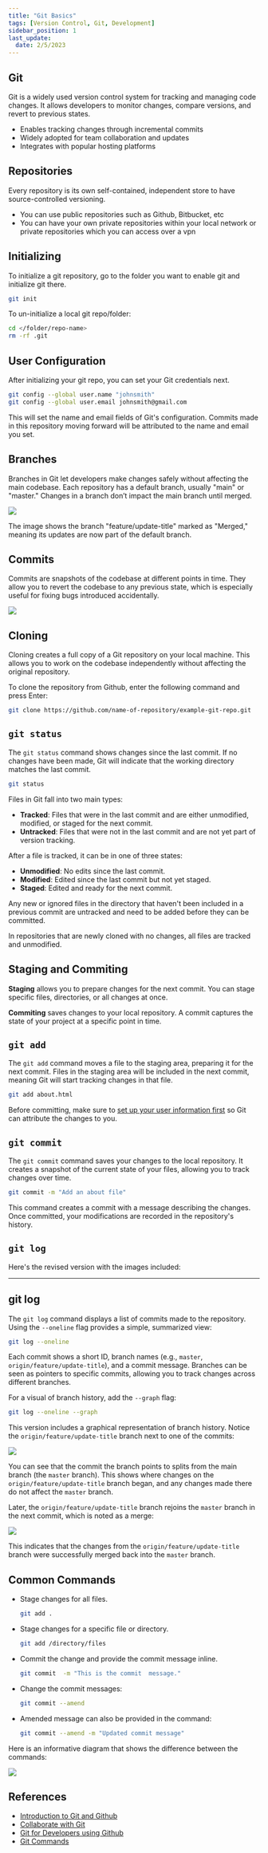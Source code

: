 ```yaml
---
title: "Git Basics"
tags: [Version Control, Git, Development]
sidebar_position: 1
last_update:
  date: 2/5/2023
---
```


## Git

Git is a widely used version control system for tracking and managing code changes. It allows developers to monitor changes, compare versions, and revert to previous states.

- Enables tracking changes through incremental commits
- Widely adopted for team collaboration and updates
- Integrates with popular hosting platforms 

## Repositories

Every repository is its own self-contained, independent store to have source-controlled versioning.

- You can use public repositories such as Github, Bitbucket, etc
- You can have your own private repositories within your local network or private repositories which you can access over a vpn


## Initializing

To initialize a git repository, go to the folder you want to enable git
and initialize git there.

```bash
git init
```

To un-initialize a local git repo/folder:
```bash
cd </folder/repo-name>
rm -rf .git
```

## User Configuration 

After initializing your git repo, you can set your Git credentials next.

```bash
git config --global user.name "johnsmith"
git config --global user.email johnsmith@gmail.com
```

This will set the name and email fields of Git's configuration. Commits made in this repository moving forward will be attributed to the name and email you set.

## Branches

Branches in Git let developers make changes safely without affecting the main codebase. Each repository has a default branch, usually "main" or "master." Changes in a branch don’t impact the main branch until merged.


<div class='img-center'>

![](/img/docs/001-gitbranches.png)  

</div>

The image shows the branch "feature/update-title" marked as "Merged," meaning its updates are now part of the default branch.

## Commits

Commits are snapshots of the codebase at different points in time. They allow you to revert the codebase to any previous state, which is especially useful for fixing bugs introduced accidentally.

<div class='img-center'>

<!-- ![](/img/docs/001-gitcommits.png)   -->


![](/img/docs/001-gitcommits-1026-2.png)

</div>


## Cloning

Cloning creates a full copy of a Git repository on your local machine. This allows you to work on the codebase independently without affecting the original repository.

To clone the repository from Github, enter the following command and press Enter:

```bash
git clone https://github.com/name-of-repository/example-git-repo.git 
```

## `git status`

The `git status` command shows changes since the last commit. If no changes have been made, Git will indicate that the working directory matches the last commit.

```bash
git status 
```

Files in Git fall into two main types:

- **Tracked**: Files that were in the last commit and are either unmodified, modified, or staged for the next commit.
- **Untracked**: Files that were not in the last commit and are not yet part of version tracking.

After a file is tracked, it can be in one of three states:

- **Unmodified**: No edits since the last commit.
- **Modified**: Edited since the last commit but not yet staged.
- **Staged**: Edited and ready for the next commit.

Any new or ignored files in the directory that haven't been included in a previous commit are untracked and need to be added before they can be committed.

In repositories that are newly cloned with no changes, all files are tracked and unmodified.



## Staging and Commiting  

**Staging** allows you to prepare changes for the next commit. You can stage specific files, directories, or all changes at once.

**Commiting** saves changes to your local repository. A commit captures the state of your project at a specific point in time.

## `git add`

The `git add` command moves a file to the staging area, preparing it for the next commit. Files in the staging area will be included in the next commit, meaning Git will start tracking changes in that file.

```bash
git add about.html
```

Before committing, make sure to [set up your user information first](#user-configuration) so Git can attribute the changes to you.


## `git commit`

The `git commit` command saves your changes to the local repository. It creates a snapshot of the current state of your files, allowing you to track changes over time.

```bash
git commit -m "Add an about file" 
```

This command creates a commit with a message describing the changes. Once committed, your modifications are recorded in the repository's history.


## `git log`

Here's the revised version with the images included:

---

## git log

The `git log` command displays a list of commits made to the repository. Using the `--oneline` flag provides a simple, summarized view:

```bash
git log --oneline
```

Each commit shows a short ID, branch names (e.g., `master`, `origin/feature/update-title`), and a commit message. Branches can be seen as pointers to specific commits, allowing you to track changes across different branches.

For a visual of branch history, add the `--graph` flag:

```bash
git log --oneline --graph
```

This version includes a graphical representation of branch history. Notice the `origin/feature/update-title` branch next to one of the commits:

<div class='img-center'>

![](/img/docs/gitlogonelinecommits.png)  

</div>

You can see that the commit the branch points to splits from the main branch (the `master` branch). This shows where changes on the `origin/feature/update-title` branch began, and any changes made there do not affect the `master` branch.

Later, the `origin/feature/update-title` branch rejoins the `master` branch in the next commit, which is noted as a merge:

<div class='img-center'>

![](/img/docs/commitssaymerged.png)  

</div>

This indicates that the changes from the `origin/feature/update-title` branch were successfully merged back into the `master` branch.


## Common Commands

- Stage changes for all files.

    ```bash
    git add .  
    ```

- Stage changes for a specific file or directory.

    ```bash
    git add /directory/files  
    ```

- Commit the change and provide the commit message inline.

    ```bash
    git commit  -m "This is the commit  message."
    ```

- Change the commit messages:

    ```bash
    git commit --amend
    ```

- Amended message can also be provided in the command:

    ```bash
    git commit --amend -m "Updated commit message"
    ```    

Here is an informative diagram that shows the difference between the commands:

<div style={{textAlign: 'center'}}>

![](/img/docs/git-push--and-pulll.png)

</div>





## References

- [Introduction to Git and Github](https://www.coursera.org/learn/introduction-git-github#syllabus)
- [Collaborate with Git](https://www.cbtnuggets.com/it-training/skills/collaborate-git)
- [Git for Developers using Github](https://www.coursera.org/projects/git-for-developers-using-github)
- [Git Commands](https://github.com/joseeden/Git-Commands)





